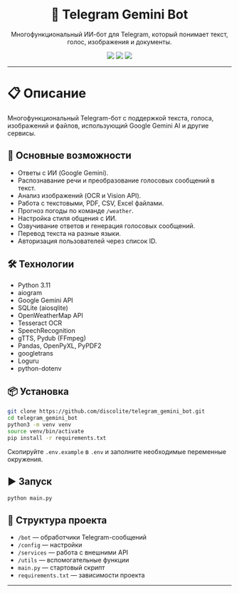 <div align="center">
  
  <h1>🤖 Telegram Gemini Bot</h1>
  
  <p>Многофункциональный ИИ-бот для Telegram, который понимает текст, голос, изображения и документы.</p>
  
  <img src="https://img.shields.io/badge/Python-3.11-blue?logo=python">
  <img src="https://img.shields.io/badge/Aiogram-3.x-lightgrey?logo=telegram">
  <img src="https://img.shields.io/badge/Status-Active-brightgreen">
  
</div>

---

# 📋 Описание

Многофункциональный Telegram-бот с поддержкой текста, голоса, изображений и файлов, использующий Google Gemini AI и другие сервисы.

## 🚀 Основные возможности
- Ответы с ИИ (Google Gemini).
- Распознавание речи и преобразование голосовых сообщений в текст.
- Анализ изображений (OCR и Vision API).
- Работа с текстовыми, PDF, CSV, Excel файлами.
- Прогноз погоды по команде `/weather`.
- Настройка стиля общения с ИИ.
- Озвучивание ответов и генерация голосовых сообщений.
- Перевод текста на разные языки.
- Авторизация пользователей через список ID.

## 🛠️ Технологии
- Python 3.11
- aiogram
- Google Gemini API
- SQLite (aiosqlite)
- OpenWeatherMap API
- Tesseract OCR
- SpeechRecognition
- gTTS, Pydub (FFmpeg)
- Pandas, OpenPyXL, PyPDF2
- googletrans
- Loguru
- python-dotenv

## 📦 Установка

```bash
git clone https://github.com/discolite/telegram_gemini_bot.git
cd telegram_gemini_bot
python3 -m venv venv
source venv/bin/activate
pip install -r requirements.txt
```

Скопируйте `.env.example` в `.env` и заполните необходимые переменные окружения.

## ▶️ Запуск
```bash
python main.py
```

## 📁 Структура проекта
- `/bot` — обработчики Telegram-сообщений
- `/config` — настройки
- `/services` — работа с внешними API
- `/utils` — вспомогательные функции
- `main.py` — стартовый скрипт
- `requirements.txt` — зависимости проекта

---
